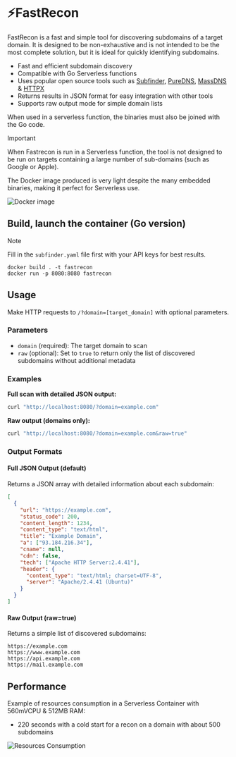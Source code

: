 # ⚡FastRecon

FastRecon is a fast and simple tool for discovering subdomains of a target domain. It is designed to be non-exhaustive and is not intended to be the most complete solution, but it is ideal for quickly identifying subdomains.

  * Fast and efficient subdomain discovery
  * Compatible with Go Serverless functions
  * Uses popular open source tools such as [Subfinder](https://github.com/projectdiscovery/subfinder), [PureDNS](https://github.com/d3mondev/puredns), [MassDNS](https://github.com/blechschmidt/massdns) & [HTTPX](https://github.com/projectdiscovery/httpx)
  * Returns results in JSON format for easy integration with other tools
  * Supports raw output mode for simple domain lists

When used in a serverless function, the binaries must also be joined with the Go code.

> [!IMPORTANT]
> When Fastrecon is run in a Serverless function, the tool is not designed to be run on targets containing a large number of sub-domains (such as Google or Apple).

The Docker image produced is very light despite the many embedded binaries, making it perfect for Serverless use.

![Docker image](https://zupimages.net/up/24/07/evjx.png)

## Build, launch the container (Go version)

> [!NOTE]
> Fill in the `subfinder.yaml` file first with your API keys for best results.

```
docker build . -t fastrecon
docker run -p 8080:8080 fastrecon
```

## Usage

Make HTTP requests to `/?domain=[target_domain]` with optional parameters.

### Parameters

- `domain` (required): The target domain to scan
- `raw` (optional): Set to `true` to return only the list of discovered subdomains without additional metadata

### Examples

**Full scan with detailed JSON output:**
```bash
curl "http://localhost:8080/?domain=example.com"
```

**Raw output (domains only):**
```bash
curl "http://localhost:8080/?domain=example.com&raw=true"
```

### Output Formats

#### Full JSON Output (default)
Returns a JSON array with detailed information about each subdomain:

```json
[
  {
    "url": "https://example.com",
    "status_code": 200,
    "content_length": 1234,
    "content_type": "text/html",
    "title": "Example Domain",
    "a": ["93.184.216.34"],
    "cname": null,
    "cdn": false,
    "tech": ["Apache HTTP Server:2.4.41"],
    "header": {
      "content_type": "text/html; charset=UTF-8",
      "server": "Apache/2.4.41 (Ubuntu)"
    }
  }
]
```

#### Raw Output (raw=true)
Returns a simple list of discovered subdomains:

```
https://example.com
https://www.example.com
https://api.example.com
https://mail.example.com
```

## Performance

Example of resources consumption in a Serverless Container with 560mVCPU & 512MB RAM:
  * 220 seconds with a cold start for a recon on a domain with about 500 subdomains

![Resources Consumption](https://zupimages.net/up/24/07/7lsp.png)
